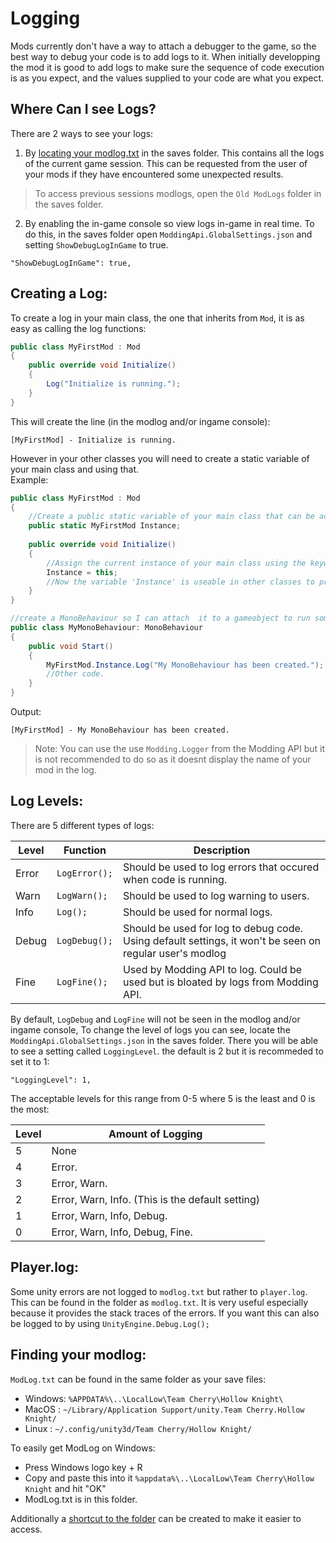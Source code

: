 # Logging
Mods currently don't have a way to attach a debugger to the game, so the best way to debug your code is to add logs to it. When initially developping the mod it is good to add logs to make sure the sequence of code execution is as you expect, and the values supplied to your code are what you expect. 
## Where Can I see Logs?
There are 2 ways to see your logs:

 1. By [locating your modlog.txt](#finding-your-modlog) in the saves folder. This contains all the logs of the current game session. This can be requested from the user of your mods if they have encountered some unexpected results.  
> To access previous sessions modlogs, open the `Old ModLogs` folder in the saves folder.
2. By enabling the in-game console so view logs in-game in real time.
To do this, in the saves folder open `ModdingApi.GlobalSettings.json` and setting `ShowDebugLogInGame` to true.
``` 
"ShowDebugLogInGame": true,
```

## Creating a Log:
To create a log in your main class, the one that inherits from `Mod`, it is as easy as calling the log functions:  
```cs 
public class MyFirstMod : Mod
{
	public override void Initialize()
	{
		Log("Initialize is running.");
	}
}
```
This will create the line (in the modlog and/or ingame console):  
``` 
[MyFirstMod] - Initialize is running.
```

However in your other classes you will need to create a static variable of your main class and using that.   
Example:
```cs 
public class MyFirstMod : Mod
{
	//Create a public static variable of your main class that can be accessed from other classes:
	public static MyFirstMod Instance;
	
	public override void Initialize()
	{
		//Assign the current instance of your main class using the keyword 'this' to the variable named 'Instance':
		Instance = this;
		//Now the variable 'Instance' is useable in other classes to provide functionality that the main class has such as Logging.
	}
}

//create a MonoBehaviour so I can attach  it to a gameobject to run some code on it
public class MyMonoBehaviour: MonoBehaviour
{
	public void Start()
	{
		MyFirstMod.Instance.Log("My MonoBehaviour has been created.");
		//Other code.
	}
}
```
Output:
``` 
[MyFirstMod] - My MonoBehaviour has been created.
```
> Note: You can use the use `Modding.Logger` from the Modding API but it is not recommended to do so as it doesnt display the name of your mod in the log.

## Log Levels:  
There are 5 different types of logs:  

| Level | Function      | Description                                                                                             |
|-------|---------------|---------------------------------------------------------------------------------------------------------|
| Error | `LogError();` | Should be used to log errors that occured when code is running.                                         |
| Warn  | `LogWarn();`  | Should be used to log warning to users.                                                                 |  
| Info  | `Log();`      | Should be used for normal logs.                                                                         | 
| Debug | `LogDebug();` | Should be used for log to debug code. Using default settings, it won't be seen on regular user's modlog |  
| Fine  | `LogFine();`  | Used by Modding API to log. Could be used but is bloated by logs from Modding API.                      |  

By default, `LogDebug` and `LogFine` will not be seen in the modlog and/or ingame console, To change the level of logs you can see, locate the `ModdingApi.GlobalSettings.json` in the saves folder. There you will be able to see a setting called `LoggingLevel`. the default is 2 but it is recommeded to set it to 1:
``` 
"LoggingLevel": 1,
```

The acceptable levels for this range from 0-5 where 5 is the least and 0 is the most:  
  
| Level | Amount of Logging                                |
|-------|--------------------------------------------------|
| 5     | None                                             |  
| 4     | Error.                                           |  
| 3     | Error, Warn.                                     |  
| 2     | Error, Warn, Info. (This is the default setting) |   
| 1     | Error, Warn, Info, Debug.                        |   
| 0     | Error, Warn, Info, Debug, Fine.                  |   
   
## Player.log:  
Some unity errors are not logged to `modlog.txt` but rather to `player.log`. This can be found in the folder as `modlog.txt`. It is very useful especially because it provides the stack traces of the errors.
If you want this can also be logged to by using `UnityEngine.Debug.Log();`

## Finding your modlog:  
`ModLog.txt` can be found in the same folder as your save files:
- Windows: `%APPDATA%\..\LocalLow\Team Cherry\Hollow Knight\`
- MacOS  : `~/Library/Application Support/unity.Team Cherry.Hollow Knight/`
- Linux  : `~/.config/unity3d/Team Cherry/Hollow Knight/`

To easily get ModLog on Windows:
- Press Windows logo key + R
- Copy and paste this into it `%appdata%\..\LocalLow\Team Cherry\Hollow Knight` and hit "OK"
- ModLog.txt is in this folder.

Additionally a [shortcut to the folder](https://www.howtogeek.com/436615/how-to-create-desktop-shortcuts-on-windows-10-the-easy-way/) can be created to make it easier to access.
